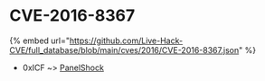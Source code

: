 # CVE-2016-8367
{% embed url="https://github.com/Live-Hack-CVE/full_database/blob/main/cves/2016/CVE-2016-8367.json" %}

* 0xICF ~> [PanelShock](https://www.alice-snow.ru/2016/database/cve-2016-8367/panelshock-0xicf)